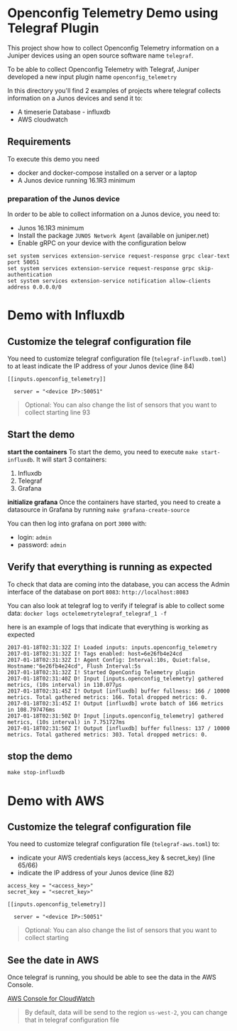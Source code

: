 
# Openconfig Telemetry Demo using Telegraf Plugin

This project show how to collect Openconfig Telemetry information on a Juniper devices
using an open source software name `telegraf`.

To be able to collect Openconfig Telemetry with Telegraf, Juniper developed a new input plugin name `openconfig_telemetry`

In this directory you'll find 2 examples of projects where telegraf collects information on a Junos devices and send it to:
 - A timeserie Database - influxdb
 - AWS cloudwatch

## Requirements
To execute this demo you need
 - docker and docker-compose installed on a server or a laptop
 - A Junos device running 16.1R3 minimum

### preparation of the Junos device

In order to be able to collect information on a Junos device, you need to:
- Junos 16.1R3 minimum
- Install the package `JUNOS Network Agent` (available on juniper.net)
- Enable gRPC on your device with the configuration below

```
set system services extension-service request-response grpc clear-text port 50051
set system services extension-service request-response grpc skip-authentication
set system services extension-service notification allow-clients address 0.0.0.0/0
```

# Demo with Influxdb

## Customize the telegraf configuration file

You need to customize telegraf configuration file (`telegraf-influxdb.toml`) to at least indicate the IP address of your Junos device (line 84)

```
[[inputs.openconfig_telemetry]]

  server = "<device IP>:50051"
```
> Optional: You can also change the list of sensors that you want to collect starting line 93

## Start the demo

**start the containers**
To start the demo, you need to execute `make start-influxdb`. It will start 3 containers:
1. Influxdb
2. Telegraf
3. Grafana

**initialize grafana**
Once the containers have started, you need to create a datasource in Grafana by running `make grafana-create-source`

You can then log into grafana on port `3000` with:
- login: `admin`
- password: `admin`

## Verify that everything is running as expected

To check that data are coming into the database, you can access the Admin interface of the database on port `8083`: `http://localhost:8083`

You can also look at telegraf log to verify if telegraf is able to collect some data: `docker logs octelemetrytelegraf_telegraf_1 -f`

here is an example of logs that indicate that everything is working as expected
```
2017-01-18T02:31:32Z I! Loaded inputs: inputs.openconfig_telemetry
2017-01-18T02:31:32Z I! Tags enabled: host=6e26fb4e24cd
2017-01-18T02:31:32Z I! Agent Config: Interval:10s, Quiet:false, Hostname:"6e26fb4e24cd", Flush Interval:5s
2017-01-18T02:31:32Z I! Started OpenConfig Telemetry plugin
2017-01-18T02:31:40Z D! Input [inputs.openconfig_telemetry] gathered metrics, (10s interval) in 110.077µs
2017-01-18T02:31:45Z I! Output [influxdb] buffer fullness: 166 / 10000 metrics. Total gathered metrics: 166. Total dropped metrics: 0.
2017-01-18T02:31:45Z I! Output [influxdb] wrote batch of 166 metrics in 108.797476ms
2017-01-18T02:31:50Z D! Input [inputs.openconfig_telemetry] gathered metrics, (10s interval) in 7.751727ms
2017-01-18T02:31:50Z I! Output [influxdb] buffer fullness: 137 / 10000 metrics. Total gathered metrics: 303. Total dropped metrics: 0.
```

## stop the demo
```
make stop-influxdb
```

# Demo with AWS

## Customize the telegraf configuration file

You need to customize telegraf configuration file (`telegraf-aws.toml`) to:
- indicate your AWS credentials keys (access_key & secret_key) (line 65/66)
- indicate the IP address of your Junos device (line 82)

```
access_key = "<access_key>"
secret_key = "<secret_key>"
```

```
[[inputs.openconfig_telemetry]]

  server = "<device IP>:50051"
```
> Optional: You can also change the list of sensors that you want to collect starting

## See the date in AWS

Once telegraf is running, you should be able to see the data in the AWS Console.

[AWS Console for CloudWatch](https://us-west-2.console.aws.amazon.com/cloudwatch/home?region=us-west-2)

> By default, data will be send to the region `us-west-2`, you can change that in telegraf configuration file
